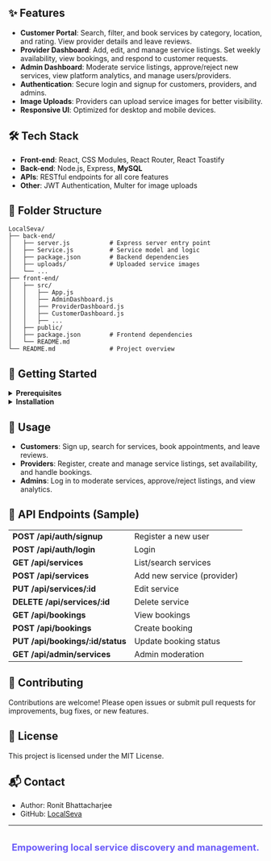 ## ✨ Features

* <b>Customer Portal</b>: Search, filter, and book services by category, location, and rating. View provider details and leave reviews.
* <b>Provider Dashboard</b>: Add, edit, and manage service listings. Set weekly availability, view bookings, and respond to customer requests.
* <b>Admin Dashboard</b>: Moderate service listings, approve/reject new services, view platform analytics, and manage users/providers.
* <b>Authentication</b>: Secure login and signup for customers, providers, and admins.
* <b>Image Uploads</b>: Providers can upload service images for better visibility.
* <b>Responsive UI</b>: Optimized for desktop and mobile devices.

## 🛠️ Tech Stack

* <b>Front-end</b>: React, CSS Modules, React Router, React Toastify
* <b>Back-end</b>: Node.js, Express, <b>MySQL</b>
* <b>APIs</b>: RESTful endpoints for all core features
* <b>Other</b>: JWT Authentication, Multer for image uploads

## 📁 Folder Structure

```text
LocalSeva/
├── back-end/
│   ├── server.js           # Express server entry point
│   ├── Service.js          # Service model and logic
│   ├── package.json        # Backend dependencies
│   ├── uploads/            # Uploaded service images
│   └── ...
├── front-end/
│   ├── src/
│   │   ├── App.js
│   │   ├── AdminDashboard.js
│   │   ├── ProviderDashboard.js
│   │   ├── CustomerDashboard.js
│   │   ├── ...
│   ├── public/
│   ├── package.json        # Frontend dependencies
│   └── README.md
└── README.md               # Project overview
```

## 🏁 Getting Started

<details>
  <summary><b>Prerequisites</b></summary>
  <ul>
    <li>Node.js (v16+ recommended)</li>
    <li>npm or yarn</li>
    <li>MySQL (local or cloud)</li>
  </ul>
</details>

<details>
  <summary><b>Installation</b></summary>
  <ol>
    <li><b>Clone the repository</b><br>
      <code>git clone https://github.com/Ronit0045/LocalSeva.git</code><br>
      <code>cd LocalSeva</code>
    </li>
    <li><b>Install dependencies</b><br>
      <b>Backend:</b><br>
      <code>cd back-end</code><br>
      <code>npm install</code><br>
      <b>Frontend:</b><br>
      <code>cd ../front-end</code><br>
      <code>npm install</code>
    </li>
    <li><b>Configure environment variables</b><br>
      Create a <code>.env</code> file in <code>back-end/</code> with your MySQL credentials and JWT secret:<br>
      <pre>
MYSQL_HOST=localhost
MYSQL_USER=your_mysql_user
MYSQL_PASSWORD=your_mysql_password
MYSQL_DATABASE=your_database_name
JWT_SECRET=your_jwt_secret
PORT=5000
      </pre>
    </li>
    <li><b>Start the development servers</b><br>
      <b>Backend:</b><br>
      <code>cd back-end</code><br>
      <code>npm start</code><br>
      <b>Frontend:</b><br>
      <code>cd ../front-end</code><br>
      <code>npm start</code><br>
      The frontend runs on <code>http://localhost:3000</code> and backend on <code>http://localhost:5000</code>
    </li>
  </ol>
</details>

## 🎯 Usage

* <b>Customers</b>: Sign up, search for services, book appointments, and leave reviews.
* <b>Providers</b>: Register, create and manage service listings, set availability, and handle bookings.
* <b>Admins</b>: Log in to moderate services, approve/reject listings, and view analytics.

## 📡 API Endpoints (Sample)

<table>
  <tr><td><b>POST /api/auth/signup</b></td><td>Register a new user</td></tr>
  <tr><td><b>POST /api/auth/login</b></td><td>Login</td></tr>
  <tr><td><b>GET /api/services</b></td><td>List/search services</td></tr>
  <tr><td><b>POST /api/services</b></td><td>Add new service (provider)</td></tr>
  <tr><td><b>PUT /api/services/:id</b></td><td>Edit service</td></tr>
  <tr><td><b>DELETE /api/services/:id</b></td><td>Delete service</td></tr>
  <tr><td><b>GET /api/bookings</b></td><td>View bookings</td></tr>
  <tr><td><b>POST /api/bookings</b></td><td>Create booking</td></tr>
  <tr><td><b>PUT /api/bookings/:id/status</b></td><td>Update booking status</td></tr>
  <tr><td><b>GET /api/admin/services</b></td><td>Admin moderation</td></tr>
</table>

## 🤝 Contributing

Contributions are welcome! Please open issues or submit pull requests for improvements, bug fixes, or new features.

## 📄 License

This project is licensed under the MIT License.

## 📬 Contact

* Author: Ronit Bhattacharjee
* GitHub: [LocalSeva](https://github.com/Ronit0045/LocalSeva)

---

<div align="center" style="margin-top: 2rem;">
  <b style="font-size: 1.15rem; color: #6a5af9;">Empowering local service discovery and management.</b>
</div>
